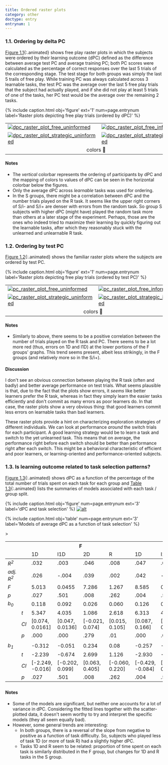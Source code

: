 ```yaml
---
title: Ordered raster plots
category: other
doctype: entry
entrynum: 1
---
```


### 1.1. Ordering by delta PC
[Figure 1.1](#f-1-1){:.animated} shows free play raster plots in which the subjects were ordered by their learning outcome (dPC) defined as the difference between average test PC and average training PC; both PC scores were calculated as the percentage of correct responses over the last 5 trials of the corresponding stage. The test stage for both groups was simply the last 5 trails of free play. While training PC was always calculated across 3 learnable tasks, the test PC was the average over the last 5 free play trials that the subject had actually played, and if she did not play at least 5 trials of one of the tasks, her PC test would be the average over the remaining 2 tasks.

{% include caption.html 
    obj='figure'
    ext='1'
    num=page.entrynum 
    label='Raster plots depicting free play trials (ordered by dPC)' %}
<div class='full-width'>
    <table class='rastergrid'>
        <tr>
            <td><a href='{{site.baseurl}}/img/dpc_raster_plots_2colors-0-0.svg'><img alt='dpc_raster_plot_free_uninformed' src='{{site.baseurl}}/img_compressed/dpc_raster_plots_2colors-0-0.svg'/></a></td>
            <td><a href='{{site.baseurl}}/img/dpc_raster_plots_2colors-0-1.svg'><img alt='dpc_raster_plot_free_informed' src='{{site.baseurl}}/img_compressed/dpc_raster_plots_2colors-0-1.svg'/></a></td>
        </tr>
        <tr>
            <td><a href='{{site.baseurl}}/img/dpc_raster_plots_2colors-1-0.svg'><img alt='dpc_raster_plot_strategic_uninformed' src='{{site.baseurl}}/img_compressed/dpc_raster_plots_2colors-1-0.svg'/></a></td>
            <td><a href='{{site.baseurl}}/img/dpc_raster_plots_2colors-1-1.svg'><img alt='dpc_raster_plot_strategic_informed' src='{{site.baseurl}}/img_compressed/dpc_raster_plots_2colors-1-1.svg'/></a></td>
        </tr>
        <tr>
            <td colspan="2" align='center'>
                <a class='switch'>colors 🎨</a>
            </td>
        </tr>
    </table>
</div>

#### Notes
- The *vertical* colorbar represents the ordering of participants by dPC and the mapping of colors to values of dPC can be seen in the horizontal colorbar below the figures.
- Only the average dPC across *learnable* tasks was used for ordering.
- In the S groups, there might be a correlation between dPC and the number trials played on the R task. It seems like the upper right corners of S/i- and S/i+ are denser with errors from the random task. So group S subjects with higher dPC (might have) played the random task more than others at a later stage of the experiment. Perhaps, those are the ones who indeed tried to maximize their learning by quickly figuring out the learnable tasks, after which they reasonably stuck with the unlearned and unlearnable R task.

### 1.2. Ordering by test PC
[Figure 1.2](#f-1-2){:.animated} shows the familiar raster plots where the subjects are ordered by test PC. 

{% include caption.html 
    obj='figure'
    ext='1'
    num=page.entrynum 
    label='Raster plots depicting free play trials (ordered by test PC)' %}
<div class='full-width'>
    <table class='rastergrid'>
        <tr>
            <td><a href='{{site.baseurl}}/img/pc_raster_plots_2colors-0-0.svg'><img alt='pc_raster_plot_free_uninformed' src='{{site.baseurl}}/img_compressed/pc_raster_plots_2colors-0-0.svg'/></a></td>
            <td><a href='{{site.baseurl}}/img/pc_raster_plots_2colors-0-1.svg'><img alt='pc_raster_plot_free_informed' src='{{site.baseurl}}/img_compressed/pc_raster_plots_2colors-0-1.svg'/></a></td>
        </tr>
        <tr>
            <td><a href='{{site.baseurl}}/img/pc_raster_plots_2colors-1-0.svg'><img alt='pc_raster_plot_strategic_uninformed' src='{{site.baseurl}}/img_compressed/pc_raster_plots_2colors-1-0.svg'/></a></td>
            <td><a href='{{site.baseurl}}/img/pc_raster_plots_2colors-1-1.svg'><img alt='pc_raster_plot_strategic_informed' src='{{site.baseurl}}/img_compressed/pc_raster_plots_2colors-1-1.svg'/></a></td>
        </tr>
        <tr>
            <td colspan="2" align='center'>
                <a class='switch'>colors 🎨</a>
            </td>
        </tr>
    </table>
</div>

#### Notes
- Similarly to above, there seems to be a positive correlation between the number of trials played on the R task and PC. There seems to be a lot more red (thus, errors on 1D and I1D) at the lower portions of the F groups' graphs. This trend seems present, albeit less strikingly, in the F groups (and relatively more so in the S/i+).

#### Discussion
I don't see an obvious connection between playing the R task (often and badly) and better average performance on test trials. What seems plausible is that, due to the fact that the plots show errors, it *seems* like better learners prefer the R task, whereas in fact they simply learn the easier tasks efficiently and don't commit as many errors as poor learners do. In that case, the raster plots show a very obvious thing: that good learners commit less errors on learnable tasks than bad learners.

These raster plots provide a hint on characterizing exploration strategies of different individuals. We can look at performance *around* the switch trials for each participant. A good learning strategy would be to learn a task and switch to the yet unlearned task. This means that on average, the performance right before each switch should be better than performance right after each switch. This might be a behavioral characteristic of efficient and poor learners, or learning-oriented and performance-oriented subjects.

### 1.3. Is learning outcome related to task selection patterns?
[Figure 1.3](#f-1-3){:.animated} shows dPC as a function of the percentage of the total number of trials spent on each task for each group and [Table 1.3](#t-1-3){:.animated} lists the summaries of models associated with each task / group split.

{% include caption.html 
    obj='figure' 
    num=page.entrynum
    ext='3'
    label='dPC and task selection' %}
[![alt]({{site.baseurl}}/img_compressed/correlates_of_dpc.svg)]({{site.baseurl}}/img/correlates_of_dpc.svg)

{% include caption.html 
    obj='table' 
    num=page.entrynum
    ext='3'
    label='Models of average dPC as a function of task selection' %}
<table class="apa">
    <thead>
        <tr>
            <th></th>
            <th></th>
            <th colspan="4">F</th>
            <th colspan="4">S</th>
        </tr>
    </thead>
    <thead>
        <tr>
            <td></td>
            <td></td>
            <td><bold>1D</bold></td>
            <td><bold>I1D</bold></td>
            <td><bold>2D</bold></td>
            <td><bold>R</bold></td>
            <td><bold>1D</bold></td>
            <td><bold>I1D</bold></td>
            <td><bold>2D</bold></td>
            <td><bold>R</bold></td>
        </tr>
    </thead>
    <tbody>
        <tr>
            <td><span style="font-style:italic">R<sup>2</sup></span></td>
            <td></td>
            <td>.032</td>
            <td>.003</td>
            <td>.046</td>
            <td>.008</td>
            <td>.047</td>
            <td>.002</td>
            <td>.001</td>
            <td>.026</td>
        </tr>
        <tr>
            <td><span style="font-style:italic">adj. R<sup>2</sup></span></td>
            <td></td>
            <td>.026</td>
            <td>-.004</td>
            <td>.039</td>
            <td>.002</td>
            <td>.042</td>
            <td>-.004</td>
            <td>-.004</td>
            <td>.021</td>
        </tr>
        <tr>
            <td><span style="font-style:italic">F</span></td>
            <td></td>
            <td>5.013</td>
            <td>0.0455</td>
            <td>7.286</td>
            <td>1.267</td>
            <td>8.585</td>
            <td>0.352</td>
            <td>0.252</td>
            <td>4.722</td>
        </tr>
        <tr>
            <td><span style="font-style:italic">p</span></td>
            <td></td>
            <td>.027</td>
            <td>.501</td>
            <td>.008</td>
            <td>.262</td>
            <td>.004</td>
            <td>.554</td>
            <td>.616</td>
            <td>.031</td>
        </tr>
        <tr>
            <td><span style="font-style:italic">b<sub>0</sub></span></td>
            <td></td>
            <td>0.118</td>
            <td>0.092</td>
            <td>0.026</td>
            <td>0.060</td>
            <td>0.126</td>
            <td>0.095</td>
            <td>0.073</td>
            <td>0.031</td>
        </tr>
        <tr>
            <td></td>
            <td><span style="font-style:italic">t</span></td>
            <td>5.347</td>
            <td>4.035</td>
            <td>1.086</td>
            <td>2.618</td>
            <td>6.313</td>
            <td>4.151</td>
            <td>2.610</td>
            <td>1.077</td>
        </tr>
        <tr>
            <td></td>
            <td><span style="font-style:italic">CI</span></td>
            <td>[0.074, 0.0161]</td>
            <td>[0.047, 0.0136]</td>
            <td>[-0.021, 0.074]</td>
            <td>[0.015, 0.105]</td>
            <td>[0.087, 0.166]</td>
            <td>[0.050, 0.141]</td>
            <td>[0.018, 0.128]</td>
            <td>[-0.026, 0.087]</td>
        </tr>
        <tr>
            <td></td>
            <td><span style="font-style:italic">p</span></td>
            <td>.000</td>
            <td>.000</td>
            <td>.279</td>
            <td>.01</td>
            <td>.000</td>
            <td>.000</td>
            <td>.010</td>
            <td>0.283</td>
        </tr>
        <tr><td></td></tr>
        <tr>
            <td><span style="font-style:italic">b<sub>1</sub></span></td>
            <td></td>
            <td>-0.312</td>
            <td>-0.051</td>
            <td>0.234</td>
            <td>0.08</td>
            <td>-0.257</td>
            <td>-0.054</td>
            <td>0.047</td>
            <td>0.0139</td>
        </tr>
        <tr>
            <td></td>
            <td><span style="font-style:italic">t</span></td>
            <td>-2.239</td>
            <td>-0.674</td>
            <td>2.699</td>
            <td>1.126</td>
            <td>-2.930</td>
            <td>-0.593</td>
            <td>0.502</td>
            <td>2.173</td>
        </tr>
        <tr>
            <td></td>
            <td><span style="font-style:italic">CI</span></td>
            <td>[-2.249, -0.016]</td>
            <td>[-0.202, 0.099]</td>
            <td>[0.063, 0.405]</td>
            <td>[-0.060, 0.220]</td>
            <td>[-0.429, -0.084]</td>
            <td>[-0.232, 0.125]</td>
            <td>[-0.139, 0.234]</td>
            <td>[0.013, 0.265]</td>
        </tr>
        <tr>
            <td></td>
            <td><span style="font-style:italic">p</span></td>
            <td>.027</td>
            <td>.501</td>
            <td>.008</td>
            <td>.262</td>
            <td>.004</td>
            <td>.554</td>
            <td>.616</td>
            <td>0.031</td>
        </tr>
    </tbody>
    <tfoot>
        <tr>>
            <td colspan='10'></td>
        </tr>
    </tfoot>
</table>

#### Notes
- Some of the models are significant, but neither one accounts for a lot of variance in dPC. Considering the fitted lines together with the scatter-plotted data, it doesn't seem worthy to try and interpret the specific models (they all seem equally bad).
- However, some general trends are interesting:
    - In both groups, there is a reversal of the slope from negative to positive as a function of task difficulty. So, subjects who played less of task 1D (or more of task R) had a slightly higher dPC.
    - Tasks 1D and R seem to be related: proportion of time spent on each task is similarly distributed in the F group, but changes for 1D and R tasks in the S group.